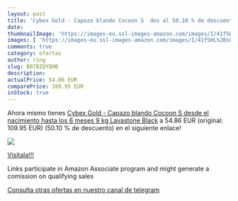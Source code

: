 ```yaml
---
layout: post
title: 'Cybex Gold - Capazo blando Cocoon S  des al 50.10 % de descuento'
date: 
thumbnailImage: 'https://images-eu.ssl-images-amazon.com/images/I/41fSHL%2BsGWL._SL200_.jpg'
images: [ 'https://images-eu.ssl-images-amazon.com/images/I/41fSHL%2BsGWL._SL200_.jpg' ]
comments: true
category: ofertas
author: ring
slug: B07BZQYQHB
description:
actualPrice: 54.86 EUR
comparePrice: 109.95 EUR
inStock: true
---
```


Ahora mismo tienes [Cybex Gold - Capazo blando Cocoon S  desde el nacimiento hasta los 6 meses  9 kg   Lavastone Black](https://www.amazon.es/dp/B07BZQYQHB/?tag=tolees-21) a 54.86 EUR (original: 109.95 EUR) (50.10 %  de descuento) en el siguiente enlace!

[![](https://images-eu.ssl-images-amazon.com/images/I/41fSHL%2BsGWL._SL200_.jpg)](https://www.amazon.es/dp/B07BZQYQHB/?tag=tolees-21)

[Visítala!!!](https://www.amazon.es/dp/B07BZQYQHB/?tag=tolees-21)

Links participate in Amazon Associate program and might generate a comission on qualifying sales

[Consulta otras ofertas en nuestro canal de telegram](https://t.me/s/ofertas25)
